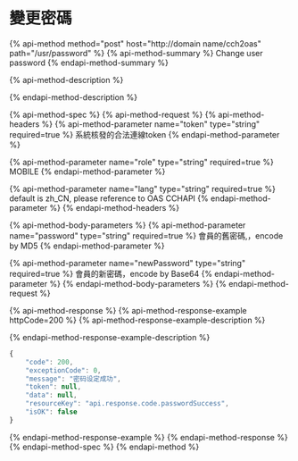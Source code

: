 # 變更密碼

{% api-method method="post" host="http://domain name/cch2oas" path="/usr/password" %}
{% api-method-summary %}
Change user password
{% endapi-method-summary %}

{% api-method-description %}

{% endapi-method-description %}

{% api-method-spec %}
{% api-method-request %}
{% api-method-headers %}
{% api-method-parameter name="token" type="string" required=true %}
系統核發的合法連線token
{% endapi-method-parameter %}

{% api-method-parameter name="role" type="string" required=true %}
MOBILE
{% endapi-method-parameter %}

{% api-method-parameter name="lang" type="string" required=true %}
default is zh\_CN, please reference to OAS CCHAPI
{% endapi-method-parameter %}
{% endapi-method-headers %}

{% api-method-body-parameters %}
{% api-method-parameter name="password" type="string" required=true %}
會員的舊密碼,，encode by MD5
{% endapi-method-parameter %}

{% api-method-parameter name="newPassword" type="string" required=true %}
 會員的新密碼，encode by Base64
{% endapi-method-parameter %}
{% endapi-method-body-parameters %}
{% endapi-method-request %}

{% api-method-response %}
{% api-method-response-example httpCode=200 %}
{% api-method-response-example-description %}

{% endapi-method-response-example-description %}

```javascript
{
    "code": 200,
    "exceptionCode": 0,
    "message": "密码设定成功",
    "token": null,
    "data": null,
    "resourceKey": "api.response.code.passwordSuccess",
    "isOK": false
}
```
{% endapi-method-response-example %}
{% endapi-method-response %}
{% endapi-method-spec %}
{% endapi-method %}

